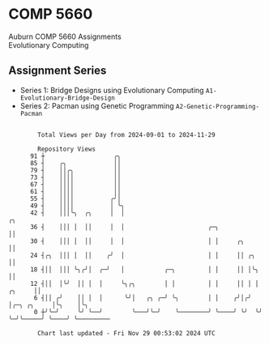 # COMP 5660
Auburn COMP 5660 Assignments  
Evolutionary Computing

## Assignment Series
- Series 1: Bridge Designs using Evolutionary Computing `A1-Evolutionary-Bridge-Design`
- Series 2: Pacman using Genetic Programming `A2-Genetic-Programming-Pacman`

```

        Total Views per Day from 2024-09-01 to 2024-11-29

        Repository Views
      91 ┼                   ╭╮
      85 ┤    ╭╮             ││
      79 ┤    ││╭╮           ││
      73 ┤    ││││           ││
      67 ┤    ││││           ││
      61 ┤    ││││           ││
      55 ┤    ││││          ╭╯│
      49 ┤    ││││          │ ╰╮
      42 ┤    │││╰╮  ╭╮     │  │                                                       ╭╮
      36 ┤    │││ │  ││     │  │                       ╭─╮                             ││
      30 ┤    │││ │  ││     │  │                       │ │     ╭╮                      ││
      24 ┤╭╮  │││ │  ││    ╭╯  │                       │ │     ││ ╭╮                   ││
      18 ┤││  │││ ╰╮╭╯│  ╭─╯   │           ╭─╮         │ │     ││ │╰╮                  ││
      12 ┤││  │╰╯  ││ │  │     ╰╮╭╮        │ │         │ │     ││ │ │           ╭╮     ││
       6 ┤││ ╭╯    ││ │  │      ╰╯│   ╭╮ ╭─╯ ╰╮        │ │    ╭╯│╭╯ │╭─╮ ╭╮     │╰╮    │╰╮
       0 ┼╯╰─╯     ╰╯ ╰──╯        ╰───╯╰─╯    ╰────────╯ ╰────╯ ╰╯  ╰╯ ╰─╯╰─────╯ ╰────╯ ╰─────────

        Chart last updated - Fri Nov 29 00:53:02 2024 UTC
        
```
